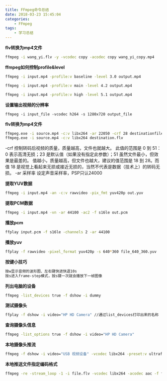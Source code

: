 ```yaml
---
title: FFmpeg命令总结
date: 2018-03-23 15:45:04
categories:
	- FFmpeg
tags:
	- 学习总结
---
```


**flv转换为mp4文件**
``` sh
ffmpeg -i wang_yi.flv -y -vcodec copy -acodec copy wang_yi_copy.mp4
```
<!-- more -->

**ffmpeg如何控制profile&level**
``` sh
ffmpeg -i input.mp4 -profile:v baseline -level 3.0 output.mp4

ffmpeg -i input.mp4 -profile:v main -level 4.2 output.mp4

ffmpeg -i input.mp4 -profile:v high -level 5.1 output.mp4
```

**设置输出视频的分辨率**
```
ffmpeg -i input_file -vcodec h264 -s 1280x720 output_file  
```

**flv转换为mp4文件**
``` sh
ffmpeg.exe -i source.mp4 -c:v libx264 -ar 22050 -crf 28 destinationfile.flv
ffmpeg.exe -i source.mp4 -c:v libx264 destination.flv
```
-crf 控制转码后视频的质量，质量越高，文件也就越大。
此值的范围是 0 到 51：0 表示高清无损；23 是默认值（如果没有指定此参数）；51 虽然文件最小，但效果是最差的。
值越小，质量越高，但文件也越大，建议的值范围是 18 到 28。而值 18 是视觉上看起来无损或接近无损的，当然不代表是数据（技术上）的转码无损。
-ar 采样率 设定声音采样率，PSP只认24000 

**提取YUV数据**
``` sh
ffmpeg -i input.mp4 -an -c:v rawvideo -pix_fmt yuv420p out.yuv
```

**提取PCM数据**
``` sh
ffmpeg -i input.mp4 -vn -ar 44100 -ac2 -f s16le out.pcm
```

**播放pcm**
``` sh
ffplay input.pcm -f s16le -channels 2 -ar 44100
```

**播放yuv**
``` sh
ffplay -f rawvideo -pixel_format yuv420p -s 640*360 file_640_360.yuv
```

**按键小技巧**
``` html
按w显示音频的波形图、左右键快进快退10s
按s进入frame-step模式，按s键一次就会播放下一帧图像
```

**列出电脑的设备**
``` sh
ffmpeg -list_devices true -f dshow -i dummy
```

**测试摄像头**
``` sh
ffplay -f dshow -i video="HP HD Camera" //通过list_devices打印出来的名称
```

**查询摄像头信息**
``` sh
ffmpeg -list_options true -f dshow -i video="HP HD Camera"
```

**本地摄像头推流**
``` sh
ffmpeg -f dshow -i video="USB 视频设备" -vcodec libx264 -preset:v ultrafast -tune:v zerolatency -f flv rtmp://xxx
```

**本地推送文件指定编码格式**
``` sh
ffmpeg -re -stream_loop -1 -i file.flv -vcodec libx264 -acodec aac -f flv -y rtmp://xxx
```
